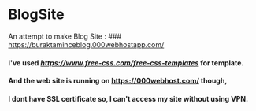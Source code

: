 # BlogSite
 An attempt to make Blog Site :  ### https://buraktaminceblog.000webhostapp.com/
 #### I've used **_https://www.free-css.com/free-css-templates_** for template. 
 #### And the web site is running on https://000webhost.com/ though, 
 #### I dont have SSL certificate so, I can't access my site without using VPN.
